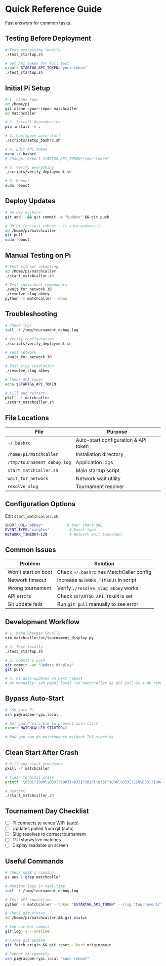 # Quick Reference Guide

Fast answers for common tasks.

## Testing Before Deployment

```bash
# Test everything locally
./test_startup.sh

# Set API token for full test
export STARTGG_API_TOKEN="your-token"
./test_startup.sh
```

## Initial Pi Setup

```bash
# 1. Clone repo
cd /home/pi
git clone <your-repo> matchcaller
cd matchcaller

# 2. Install dependencies
pip install -e .

# 3. Configure auto-start
./scripts/setup_bashrc.sh

# 4. Edit API token
nano ~/.bashrc
# Change: export STARTGG_API_TOKEN="your-token"

# 5. Verify everything
./scripts/verify_deployment.sh

# 6. Reboot
sudo reboot
```

## Deploy Updates

```bash
# On dev machine
git add . && git commit -m "Update" && git push

# On Pi (or just reboot - it auto-updates!)
cd /home/pi/matchcaller
git pull
sudo reboot
```

## Manual Testing on Pi

```bash
# Test without rebooting
cd /home/pi/matchcaller
./start_matchcaller.sh

# Test individual components
./wait_for_network 30
./resolve_slug abbey
python -m matchcaller --demo
```

## Troubleshooting

```bash
# Check logs
tail -f /tmp/tournament_debug.log

# Verify configuration
./scripts/verify_deployment.sh

# Test network
./wait_for_network 30

# Test slug resolution
./resolve_slug abbey

# Check API token
echo $STARTGG_API_TOKEN

# Kill and restart
pkill -f matchcaller
./start_matchcaller.sh
```

## File Locations

| File | Purpose |
|------|---------|
| `~/.bashrc` | Auto-start configuration & API token |
| `/home/pi/matchcaller` | Installation directory |
| `/tmp/tournament_debug.log` | Application logs |
| `start_matchcaller.sh` | Main startup script |
| `wait_for_network` | Network wait utility |
| `resolve_slug` | Tournament resolver |

## Configuration Options

Edit `start_matchcaller.sh`:

```bash
SHORT_URL="abbey"           # Your short URL
EVENT_TYPE="singles"         # Event type
NETWORK_TIMEOUT=120          # Network wait (seconds)
```

## Common Issues

| Problem | Solution |
|---------|----------|
| Won't start on boot | Check `~/.bashrc` has MatchCaller config |
| Network timeout | Increase `NETWORK_TIMEOUT` in script |
| Wrong tournament | Verify `./resolve_slug abbey` works |
| API errors | Check `$STARTGG_API_TOKEN` is set |
| Git update fails | Run `git pull` manually to see error |

## Development Workflow

```bash
# 1. Make changes locally
vim matchcaller/ui/tournament_display.py

# 2. Test locally
./test_startup.sh

# 3. Commit & push
git commit -am "Update display"
git push

# 4. Pi auto-updates on next reboot
# Or manually: ssh pi@pi.local "cd matchcaller && git pull && sudo reboot"
```

## Bypass Auto-Start

```bash
# SSH into Pi
ssh pi@raspberrypi.local

# Set guard variable to prevent auto-start
export MATCHCALLER_STARTED=1

# Now you can do maintenance without TUI starting
```

## Clean Start After Crash

```bash
# Kill any stuck processes
pkill -f matchcaller

# Clean terminal state
printf '\033[?1000l\033[?1003l\033[?1015l\033[?1006l\033[?25h\033[?1004l'

# Restart
./start_matchcaller.sh
```

## Tournament Day Checklist

- [ ] Pi connects to venue WiFi (auto)
- [ ] Updates pulled from git (auto)
- [ ] Slug resolves to correct tournament
- [ ] TUI shows live matches
- [ ] Display readable on screen

## Useful Commands

```bash
# Check what's running
ps aux | grep matchcaller

# Monitor logs in real-time
tail -f /tmp/tournament_debug.log

# Test API connection
python -m matchcaller --token "$STARTGG_API_TOKEN" --slug "tournament/test/event/singles"

# Check git status
cd /home/pi/matchcaller && git status

# See current commit
git log -1 --oneline

# Force git update
git fetch origin && git reset --hard origin/main

# Reboot Pi remotely
ssh pi@raspberrypi.local "sudo reboot"
```
